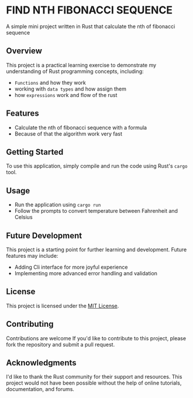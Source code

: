 # FIND NTH FIBONACCI SEQUENCE

A simple mini project written in Rust that calculate the nth of fibonacci sequence

## Overview

This project is a practical learning exercise to demonstrate my understanding of Rust programming concepts, including:

- `Functions` and how they work
- working with `data types` and how assign them
- how `expressions` work and flow of the rust

## Features

- Calculate the nth of fibonacci sequence with a formula
- Because of that the algorithm work very fast

## Getting Started

To use this application, simply compile and run the code using Rust's `cargo` tool.

## Usage

- Run the application using `cargo run`
- Follow the prompts to convert temperature between Fahrenheit and Celsius

## Future Development

This project is a starting point for further learning and development. Future features may include:

- Adding Cli interface for more joyful experience
- Implementing more advanced error handling and validation

## License

This project is licensed under the [MIT License](https://opensource.org/licenses/MIT).

## Contributing

Contributions are welcome If you'd like to contribute to this project, please fork the repository and submit a pull request.

## Acknowledgments

I'd like to thank the Rust community for their support and resources. This project would not have been possible without the help of online tutorials, documentation, and forums.
